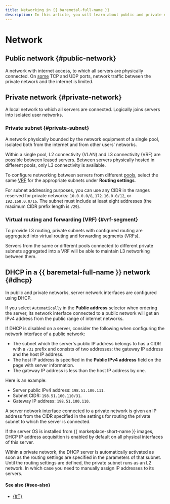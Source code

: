 ```yaml
---
title: Networking in {{ baremetal-full-name }}
description: In this article, you will learn about public and private networks in {{ baremetal-full-name }}.
---
```


# Network

## Public network {#public-network}

A network with internet access, to which all servers are physically connected. On [some](./traffic-restrictions.md) TCP and UDP ports, network traffic between the private network and the internet is limited.

## Private network {#private-network}

A local network to which all servers are connected. Logically joins servers into isolated user networks.

### Private subnet {#private-subnet}

A network physically bounded by the network equipment of a single pool, isolated both from the internet and from other users' networks.

Within a single pool, L2 connectivity (VLAN) and L3 connectivity (VRF) are possible between leased servers. Between servers physically hosted in different pools, only L3 connectivity is available.

To configure networking between servers from different [pools](./servers.md), select the same [VRF](#vrf-segment) for the appropriate subnets under **Routing settings**.

For subnet addressing purposes, you can use any CIDR in the ranges reserved for private networks: `10.0.0.0/8`, `172.16.0.0/12`, or `192.168.0.0/16`. The subnet must include at least eight addresses (the maximum CIDR prefix length is `/29`).

### Virtual routing and forwarding (VRF) {#vrf-segment}

To provide L3 routing, private subnets with configured routing are aggregated into virtual routing and forwarding segments (VRFs).

Servers from the same or different pools connected to different private subnets aggregated into a VRF will be able to maintain L3 networking between them.

## DHCP in a {{ baremetal-full-name }} network {#dhcp}

In public and private networks, server network interfaces are configured using DHCP.

If you select `Automatically` in the **Public address** selector when ordering the server, its network interface connected to a public network will get an IPv4 address from the public range of internet networks.

If DHCP is disabled on a server, consider the following when configuring the network interface of a public network:
* The subnet which the server's public IP address belongs to has a CIDR with a `/31` prefix and consists of two addresses: the gateway IP address and the host IP address.
* The host IP address is specified in the **Public IPv4 address** field on the page with server information.
* The gateway IP address is less than the host IP address by one.

Here is an example:
* Server public IPv4 address: `198.51.100.111`.
* Subnet CIDR: `198.51.100.110/31`.
* Gateway IP address: `198.51.100.110`.

A server network interface connected to a private network is given an IP address from the CIDR specified in the settings for routing the private subnet to which the server is connected.

If the server OS is installed from {{ marketplace-short-name }} images, DHCP IP address acquisition is enabled by default on all physical interfaces of this server.

Within a private network, the DHCP server is automatically activated as soon as the routing settings are specified in the parameters of that subnet. Until the routing settings are defined, the private subnet runs as an L2 network. In which case you need to manually assign IP addresses to its servers.

#### See also {#see-also}

* [{#T}](./traffic-restrictions.md)